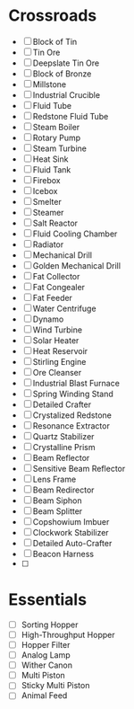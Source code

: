 
# Crossroads

- [ ] Block of Tin
- [ ] Tin Ore
- [ ] Deepslate Tin Ore
- [ ] Block of Bronze
- [ ] Millstone
- [ ] Industrial Crucible
- [ ] Fluid Tube
- [ ] Redstone Fluid Tube
- [ ] Steam Boiler
- [ ] Rotary Pump
- [ ] Steam Turbine
- [ ] Heat Sink
- [ ] Fluid Tank
- [ ] Firebox
- [ ] Icebox
- [ ] Smelter
- [ ] Steamer
- [ ] Salt Reactor
- [ ] Fluid Cooling Chamber
- [ ] Radiator
- [ ] Mechanical Drill
- [ ] Golden Mechanical Drill
- [ ] Fat Collector
- [ ] Fat Congealer
- [ ] Fat Feeder
- [ ] Water Centrifuge
- [ ] Dynamo
- [ ] Wind Turbine
- [ ] Solar Heater
- [ ] Heat Reservoir
- [ ] Stirling Engine
- [ ] Ore Cleanser
- [ ] Industrial Blast Furnace
- [ ] Spring Winding Stand
- [ ] Detailed Crafter
- [ ] Crystalized Redstone
- [ ] Resonance Extractor
- [ ] Quartz Stabilizer
- [ ] Crystalline Prism
- [ ] Beam Reflector
- [ ] Sensitive Beam Reflector
- [ ] Lens Frame
- [ ] Beam Redirector
- [ ] Beam Siphon
- [ ] Beam Splitter
- [ ] Copshowium Imbuer
- [ ] Clockwork Stabilizer
- [ ] Detailed Auto-Crafter
- [ ] Beacon Harness
- [ ] 

# Essentials

- [ ] Sorting Hopper
- [ ] High-Throughput Hopper
- [ ] Hopper Filter
- [ ] Analog Lamp
- [ ] Wither Canon
- [ ] Multi Piston
- [ ] Sticky Multi Piston
- [ ] Animal Feed